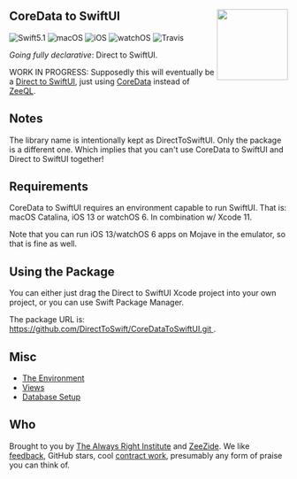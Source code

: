 <h2>CoreData to SwiftUI
  <img src="http://zeezide.com/img/d2s/D2SIcon.svg"
       align="right" width="128" height="128" />
</h2>

![Swift5.1](https://img.shields.io/badge/swift-5.1-blue.svg)
![macOS](https://img.shields.io/badge/os-macOS-green.svg?style=flat)
![iOS](https://img.shields.io/badge/os-iOS-green.svg?style=flat)
![watchOS](https://img.shields.io/badge/os-watchOS-green.svg?style=flat)
![Travis](https://api.travis-ci.org/DirectToSwift/CoreDataToSwiftUI.svg?branch=master&style=flat)

_Going fully declarative_: Direct to SwiftUI.

WORK IN PROGRESS:
Supposedly this will eventually be a 
[Direct to SwiftUI](https://github.com/DirectToSwift/DirectToSwiftUI),
just using 
[CoreData](https://developer.apple.com/library/archive/documentation/Cocoa/Conceptual/CoreData/index.html#//apple_ref/doc/uid/TP40001075-CH2-SW1) 
instead of [ZeeQL](http://zeeql.io).


## Notes

The library name is intentionally kept as DirectToSwiftUI. Only the package
is a different one.
Which implies that you can't use CoreData to SwiftUI and Direct to SwiftUI
together!


## Requirements

CoreData to SwiftUI requires an environment capable to run SwiftUI.
That is: macOS Catalina, iOS 13 or watchOS 6.
In combination w/ Xcode 11.

Note that you can run iOS 13/watchOS 6 apps on Mojave in the emulator,
so that is fine as well.

## Using the Package

You can either just drag the Direct to SwiftUI Xcode project into your own
project,
or you can use Swift Package Manager.

The package URL is:
[https://github.com/DirectToSwift/CoreDataToSwiftUI.git
](https://github.com/DirectToSwift/CoreDataToSwiftUI.git).


## Misc

- [The Environment](Sources/DirectToSwiftUI/Environment/README.md)
- [Views](Sources/DirectToSwiftUI/Views/README.md)
- [Database Setup](Sources/DirectToSwiftUI/DatabaseSetup.md)


## Who

Brought to you by
[The Always Right Institute](http://www.alwaysrightinstitute.com)
and
[ZeeZide](http://zeezide.de).
We like
[feedback](https://twitter.com/ar_institute),
GitHub stars,
cool [contract work](http://zeezide.com/en/services/services.html),
presumably any form of praise you can think of.
